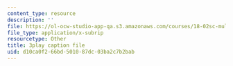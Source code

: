 ```yaml
---
content_type: resource
description: ''
file: https://ol-ocw-studio-app-qa.s3.amazonaws.com/courses/18-02sc-multivariable-calculus-fall-2010/d10ca0f266bd501087dc03ba2c7b2bab_MosaZngFjZY.vtt
file_type: application/x-subrip
resourcetype: Other
title: 3play caption file
uid: d10ca0f2-66bd-5010-87dc-03ba2c7b2bab
---
```

